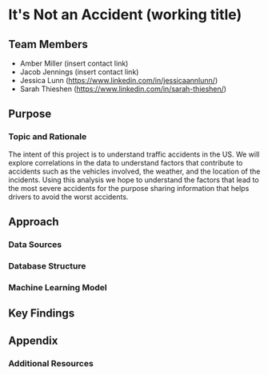 # It's Not an Accident (working title)

## Team Members
* Amber Miller (insert contact link)
* Jacob Jennings (insert contact link)
* Jessica Lunn (https://www.linkedin.com/in/jessicaannlunn/)
* Sarah Thieshen (https://www.linkedin.com/in/sarah-thieshen/)

## Purpose
### Topic and Rationale
The intent of this project is to understand traffic accidents in the US.  We will explore correlations in the data to understand factors that contribute to accidents such as the vehicles involved, the weather, and the location of the incidents. Using this analysis we hope to understand the factors that lead to the most severe accidents for the purpose sharing information that helps drivers to avoid the worst accidents.


## Approach
### Data Sources


### Database Structure



### Machine Learning Model



## Key Findings



## Appendix
### Additional Resources
